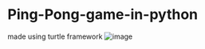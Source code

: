 # Ping-Pong-game-in-python
made using turtle framework
![image](https://user-images.githubusercontent.com/79051850/184845486-2fd37b71-53d2-486d-bc39-9ae12e0e07ca.png)
